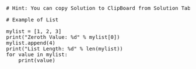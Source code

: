 <pre class="file" data-target="clipboard">
# Hint: You can copy Solution to ClipBoard from Solution Tab in Step 3

# Example of List

mylist = [1, 2, 3]
print("Zeroth Value: %d" % mylist[0])
mylist.append(4)
print("List Length: %d" % len(mylist))
for value in mylist:
	print(value)

</pre>